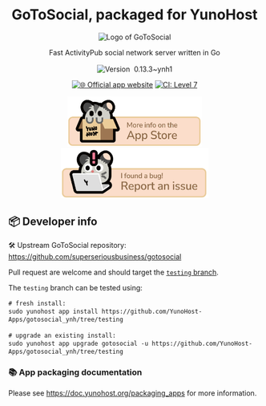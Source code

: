<!--
N.B.: This README was automatically generated by <https://github.com/YunoHost/apps_tools/blob/main/readme_generator>
It shall NOT be edited by hand.
-->

<h1 align="center">
  GoToSocial, packaged for YunoHost
</h1>

<div align="center">
<img src="https://raw.githubusercontent.com/YunoHost/apps/master/logos/gotosocial.png" width="100px" alt="Logo of GoToSocial">

Fast ActivityPub social network server written in Go

<img src="https://img.shields.io/badge/Version:-gray?style=flat-square" alt="Version" style="vertical-align:middle">&nbsp;&nbsp;<span style="vertical-align:middle">0.13.3~ynh1</span>

[![🌐 Official app website](https://img.shields.io/badge/Official_app_website-009600?style=for-the-badge)](https://gotosocial.org/) 
[![CI: Level 7](https://img.shields.io/badge/Automatic%20test%20results-Level%207-009600?style=for-the-badge)](https://ci-apps.yunohost.org/ci/apps/gotosocial)

<a href="https://apps.yunohost.org/app/gotosocial"><img height="100px" src="https://github.com/YunoHost/yunohost-artwork/raw/refs/heads/main/badges/neopossum-badges/badge_more_info_on_the_appstore.svg"/></a>
<a href="https://github.com/YunoHost-Apps/gotosocial_ynh/issues"><img height="100px" src="https://github.com/YunoHost/yunohost-artwork/raw/refs/heads/main/badges/neopossum-badges/badge_report_an_issue.svg"/></a>
</div>

## 📦 Developer info

🛠️ Upstream GoToSocial repository: <https://github.com/superseriousbusiness/gotosocial>

Pull request are welcome and should target the [`testing` branch](https://github.com/YunoHost-Apps/gotosocial_ynh/tree/testing).

The `testing` branch can be tested using:
```
# fresh install:
sudo yunohost app install https://github.com/YunoHost-Apps/gotosocial_ynh/tree/testing

# upgrade an existing install:
sudo yunohost app upgrade gotosocial -u https://github.com/YunoHost-Apps/gotosocial_ynh/tree/testing
```

### 📚 App packaging documentation

Please see <https://doc.yunohost.org/packaging_apps> for more information.
